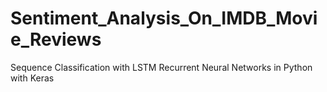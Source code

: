 # Sentiment_Analysis_On_IMDB_Movie_Reviews
Sequence Classification with LSTM Recurrent Neural Networks in Python with Keras

